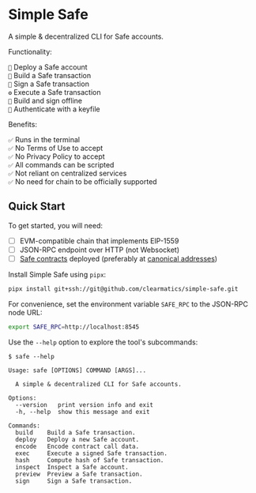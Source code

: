 # Simple Safe

A simple & decentralized CLI for Safe accounts.

Functionality:

`🚀` Deploy a Safe account<br/>
`📝` Build a Safe transaction<br/>
`🔏` Sign a Safe transaction<br/>
`⚙️` Execute a Safe transaction<br/>
`🔌` Build and sign offline<br/>
`🪪` Authenticate with a keyfile<br/>

Benefits:

`✅` Runs in the terminal<br/>
`✅` No Terms of Use to accept<br/>
`✅` No Privacy Policy to accept<br/>
`✅` All commands can be scripted<br/>
`✅` Not reliant on centralized services<br/>
`✅` No need for chain to be officially supported<br/>

## Quick Start

To get started, you will need:

- [ ] EVM-compatible chain that implements EIP-1559
- [ ] JSON-RPC endpoint over HTTP (not Websocket)
- [ ] [Safe contracts](https://github.com/safe-global/safe-smart-account)
      deployed (preferably at
      [canonical addresses](https://github.com/safe-global/safe-singleton-factory?tab=readme-ov-file#how-to-get-the-singleton-deployed-to-your-network))

Install Simple Safe using `pipx`:

```sh
pipx install git+ssh://git@github.com/clearmatics/simple-safe.git
```

For convenience, set the environment variable `SAFE_RPC` to the JSON-RPC node
URL:

```sh
export SAFE_RPC=http://localhost:8545
```

Use the `--help` option to explore the tool's subcommands:

```console
$ safe --help

Usage: safe [OPTIONS] COMMAND [ARGS]...

  A simple & decentralized CLI for Safe accounts.

Options:
  --version   print version info and exit
  -h, --help  show this message and exit

Commands:
  build    Build a Safe transaction.
  deploy   Deploy a new Safe account.
  encode   Encode contract call data.
  exec     Execute a signed Safe transaction.
  hash     Compute hash of Safe transaction.
  inspect  Inspect a Safe account.
  preview  Preview a Safe transaction.
  sign     Sign a Safe transaction.
```
